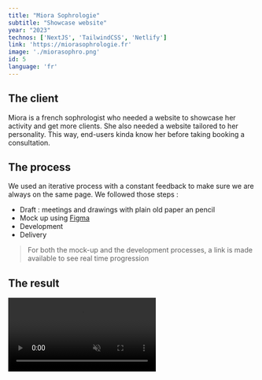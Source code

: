 ```yaml
---
title: "Miora Sophrologie"
subtitle: "Showcase website"
year: "2023"
technos: ['NextJS', 'TailwindCSS', 'Netlify']
link: 'https://miorasophrologie.fr'
image: './miorasophro.png'
id: 5
language: 'fr'
---
```


## The client

Miora is a french sophrologist who needed a website to showcase her activity and get more clients. She also needed a website tailored to her personality. This way, end-users kinda know her before taking booking a consultation. 

## The process

We used an iterative process with a constant feedback to make sure we are always on the same page. We followed those steps :

- Draft : meetings and drawings with plain old paper an pencil
- Mock up using [Figma](https://www.figma.com/)
- Development
- Delivery

> For both the mock-up and the development processes, a link is made available to see real time progression


## The result



<video src="/screen_recording_miora.mp4" type="video/mp4" controls autoplay loop muted>

[Visit website](https://miorasophrologie.fr)


## The feedback

« J’ai fait appel à William pour la construction de mon site web ! Il est à l’écoute de vos besoin ! Je savais que j’allais être bien accompagnée pour le développement de mon site web ! Il a réussi à faire transparaître l’image que je voulais véhiculer avec ce site ! Il est également à l’écoute disponible pour toute question ou remarque. Merci pour ton travail ! Je n’hésiterai pas à faire appel à William pour une refonte ou une mise à jour de mon site ! Il vous livre un produit de qualité, qui répond à vos besoin ! Je vous le recommande »

[Get in touch]()

